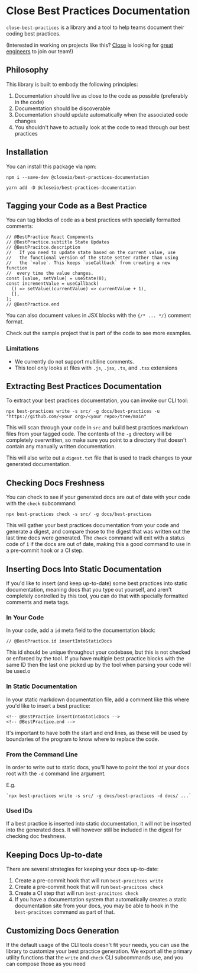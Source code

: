# Close Best Practices Documentation

`close-best-practices` is a library and a tool to help teams document their
coding best practices.

(Interested in working on projects like this? [Close](https://www.close.com) is
looking for [great engineers](https://jobs.close.com) to join our team!)

## Philosophy

This library is built to embody the following principles:

1. Documentation should live as close to the code as possible (preferably in the
   code)
2. Documentation should be discoverable
3. Documentation should update automatically when the associated code changes
4. You shouldn't have to actually look at the code to read through our best
   practices

## Installation

You can install this package via npm:

    npm i --save-dev @closeio/best-practices-documentation

    yarn add -D @closeio/best-practices-documentation

## Tagging your Code as a Best Practice

You can tag blocks of code as a best practices with specially formatted
comments:

```tsx
// @BestPractice React Components
// @BestPractice.subtitle State Updates
// @BestPracitce.description
//   If you need to update state based on the current value, use
//   the functional version of the state setter rather than using
//   the `value`. This keeps `useCallback` from creating a new function
//  every time the value changes.
const [value, setValue] = useState(0);
const incrementValue = useCallback(
  () => setValue((currentValue) => currentValue + 1),
  [],
);
// @BestPractice.end
```

You can also document values in JSX blocks with the `{/* ... */}` comment
format.

Check out the sample project that is part of the code to see more examples.

### Limitations

- We currently do not support multiline comments.
- This tool only looks at files with `.js`, `.jsx`, `.ts`, and `.tsx` extensions

## Extracting Best Practices Documentation

To extract your best practices documentation, you can invoke our CLI tool:

    npx best-practices write -s src/ -g docs/best-practices -u "https://github.com/<your org>/<your repo>/tree/main"

This will scan through your code in `src` and build best practices markdown
files from your tagged code. The contents of the `-g` directory will be
completely overwritten, so make sure you point to a directory that doesn't
contain any manually written documentation.

This will also write out a `digest.txt` file that is used to track changes to
your generated documentation.

## Checking Docs Freshness

You can check to see if your generated docs are out of date with your code with
the `check` subcommand:

    npx best-practices check -s src/ -g docs/best-practices

This will gather your best practices documentation from your code and generate a
digest, and compare those to the digest that was written out the last time docs
were generated. The `check` command will exit with a status code of `1` if the
docs are out of date, making this a good command to use in a pre-commit hook or
a CI step.

## Inserting Docs Into Static Documentation

If you'd like to insert (and keep up-to-date) some best practices into static
documentation, meaning docs that you type out yourself, and aren't completely
controlled by this tool, you can do that with specially formatted comments and
meta tags.

### In Your Code

In your code, add a `id` meta field to the documentation block:

    // @BestPractice.id insertIntoStaticDocs

This id should be unique throughout your codebase, but this is not checked or
enforced by the tool. If you have multiple best practice blocks with the same ID
then the last one picked up by the tool when parsing your code will be used.o

### In Static Documentation

In your static markdown documentation file, add a comment like this where you'd
like to insert a best practice:

    <!-- @BestPractice insertIntoStaticDocs -->
    <!-- @BestPractice.end -->

It's important to have both the start and end lines, as these will be used by
boundaries of the program to know where to replace the code.

### From the Command Line

In order to write out to static docs, you'll have to point the tool at your docs
root with the `-d` command line argument.

E.g.

    `npx best-practices write -s src/ -g docs/best-practices -d docs/ ...`

### Used IDs

If a best practice is inserted into static documentation, it will not be
inserted into the generated docs. It will however still be included in the
digest for checking doc freshness.

## Keeping Docs Up-to-date

There are several strategies for keeping your docs up-to-date:

1. Create a pre-commit hook that will run `best-pracitces write`
2. Create a pre-commit hook that will run `best-pracitces check`
3. Create a CI step that will run `best-pracitces check`
4. If you have a documentation system that automatically creates a static
   documentation site from your docs, you may be able to hook in the
   `best-pracitces` command as part of that.

## Customizing Docs Generation

If the default usage of the CLI tools doesn't fit your needs, you can use the
library to customize your best practice generation. We export all the primary
utility functions that the `write` and `check` CLI subcommands use, and you can
compose those as you need
